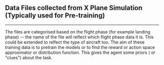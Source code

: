 ## Data Files collected from X Plane Simulation (Typically used for Pre-training)
___________________________________________________________________________________

The files are categorised based on the flight phase (for example landing phase) -- the name of the file will reflect which flight phase data it is.
This could be extended to relfect the type of aircraft too. The aim of these training data is to pretrain the models or 
to find the reward or action space approximator or distribution function. This gives the agent some priors ( or "clues") about the
task.
